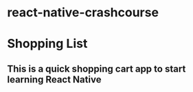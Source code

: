 # react-native-crashcourse
# Shopping List

## This is a quick shopping cart app to start learning React Native